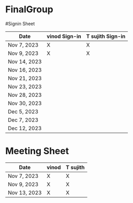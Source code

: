 # FinalGroup

#Signin Sheet

| Date        | vinod Sign-in    | T sujith Sign-in |
|-------------|------------------|------------------|
| Nov 7, 2023 |     X            |       X          |
| Nov 9, 2023 |     X            |       X          |              
| Nov 14, 2023|                  |                  |
| Nov 16, 2023|                  |                  |
| Nov 21, 2023|                  |                  |
| Nov 23, 2023|                  |                  |
| Nov 28, 2023|                  |                  |
| Nov 30, 2023|                  |                  |
| Dec 5, 2023 |                  |                  |
| Dec 7, 2023 |                  |                  |
| Dec 12, 2023|                  |                  |



# Meeting Sheet

| Date        | vinod            | T sujith         |
|-------------|------------------|------------------|
| Nov 7, 2023 |     X            |        X         |
| Nov 9, 2023 |     X            |        X         |              
| Nov 13, 2023|     X            |        X         |